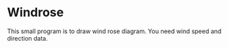 # Windrose
This small program is to draw wind rose diagram. You need wind speed and direction data. 

